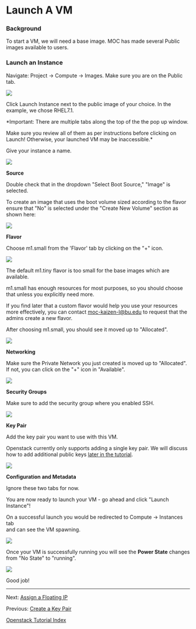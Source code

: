 # Launch A VM

### Background

To start a VM, we will need a base image.  MOC has made several Public images available to users. 

### Launch an Instance
Navigate: Project -> Compute -> Images.  Make sure you are on the Public tab.

![](../_static/img/base_images_public.png)

Click Launch Instance next to the public image of your choice.  In the example, we chose RHEL7.1.  

*Important: There are multiple tabs along the top of the the pop up window.

Make sure you review all of them as per instructions before clicking on Launch!  Otherwise, your launched VM may be inaccessible.*

Give your instance a name.

![](../_static/img/launch_details.png)

**Source**

Double check that in the dropdown "Select Boot Source," "Image" is selected.

To create an image that uses the boot volume sized according to the flavor ensure that "No" is selected under the "Create New Volume" section as shown here:

![](../_static/img/launch_source.png)


**Flavor**  

Choose m1.small from the 'Flavor' tab by clicking on the "+" icon.
 
![](../_static/img/launch_flavor_01.png)

The default m1.tiny flavor is too small for the base images which are available.

m1.small has enough resources for most purposes, so you should choose that unless you explicitly need more.  

If you find later that a custom flavor would help you use your resources more effectively, you can contact moc-kaizen-l@bu.edu to request that the admins create a new flavor.

After choosing m1.small, you should see it moved up to "Allocated".

![](../_static/img/launch_flavor_02.png)

**Networking**

Make sure the Private Network you just created is moved up to "Allocated". If not, you can click on the "+" icon in "Available".

![](../_static/img/launch_networks.png)

**Security Groups**

Make sure to add the security group where you enabled SSH.

![](../_static/img/launch_security.png)

**Key Pair**

Add the key pair you want to use with this VM.

Openstack currently only supports adding a single key pair. We will discuss how to add additional public keys [later in the tutorial](SSH-to-Cloud-VM.html#more-ssh-keys).

![](../_static/img/launch_key.png)

**Configuration and Metadata**

Ignore these two tabs for now.

You are now ready to launch your VM - go ahead and click "Launch Instance"!

On a successful launch you would be redirected to Compute -> Instances tab  
and can see the VM spawning.  

![](../_static/img/launch_spawning.png)

Once your VM is successfully running you will see the **Power State** changes from
"No State" to "running".  

![](../_static/img/launch_running.png)

Good job!

******

Next: [Assign a Floating IP](Assign-a-Floating-IP.html)

Previous: [Create a Key Pair](Create-a-Key-Pair.html)

[Openstack Tutorial Index](OpenStack-Tutorial-Index.html)

